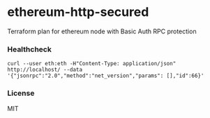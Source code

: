 # ethereum-http-secured

Terraform plan for ethereum node with Basic Auth RPC protection

### Healthcheck

```
curl --user eth:eth -H"Content-Type: application/json" http://localhost/ --data '{"jsonrpc":"2.0","method":"net_version","params": [],"id":66}'
```

### License
MIT